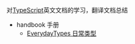 对[TypeScript](https://www.typescriptlang.org/)英文文档的学习，翻译文档总结

- handbook 手册
  - [EverydayTypes 日常类型](handbook/EverydayTypes.md)

